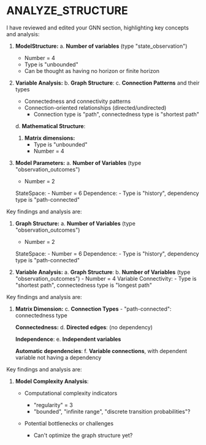 # ANALYZE_STRUCTURE

I have reviewed and edited your GNN section, highlighting key concepts and analysis:

1. **ModelStructure:**
    a. **Number of variables** (type "state_observation")
    - Number = 4
    - Type is "unbounded"
    - Can be thought as having no horizon or finite horizon
2. **Variable Analysis:**
    b. **Graph Structure**:
    c. **Connection Patterns** and their types
    - Connectedness and connectivity patterns
    - Connection-oriented relationships (directed/undirected)
      - Connection type is "path", connectedness type is "shortest path"

    d. **Mathematical Structure**:
    1. **Matrix dimensions:**
        - Type is "unbounded"
        - Number = 4

3. **Model Parameters:**
    a. **Number of Variables** (type "observation_outcomes")
      - Number = 2
      
   StateSpace:
       - Number = 6
   Dependence:
       - Type is "history", dependency type is "path-connected"

Key findings and analysis are:

1. **Graph Structure:**
    a. **Number of Variables** (type "observation_outcomes")
      - Number = 2
    
   StateSpace:
        - Number = 6
    Dependence:
       - Type is "history", dependency type is "path-connected"

2. **Variable Analysis:**
    a. **Graph Structure**:
        b. **Number of Variables** (type "observation_outcomes")
          - Number = 4
   Variable Connectivity:
          - Type is "shortest path", connectedness type is "longest path"

Key findings and analysis are:

1. **Matrix Dimension:**
    c. **Connection Types**
        - "path-connected": connectedness type
      
   **Connectedness:**
      d. **Directed edges**: (no dependency)
        
   **Independence**:
        e. **Independent variables**
          
   **Automatic dependencies**:
        f. **Variable connections**, with dependent variable not having a dependency

Key findings and analysis are:

1. **Model Complexity Analysis**:
    - Computational complexity indicators
       - "regularity" = 3
      - "bounded", "infinite range", "discrete transition probabilities"?
  
    - Potential bottlenecks or challenges
       - Can't optimize the graph structure yet?